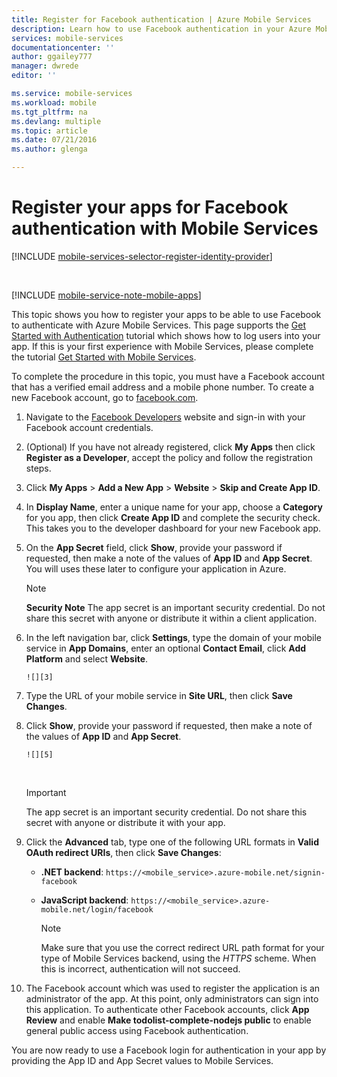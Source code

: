 ```yaml
---
title: Register for Facebook authentication | Azure Mobile Services
description: Learn how to use Facebook authentication in your Azure Mobile Services app.
services: mobile-services
documentationcenter: ''
author: ggailey777
manager: dwrede
editor: ''

ms.service: mobile-services
ms.workload: mobile
ms.tgt_pltfrm: na
ms.devlang: multiple
ms.topic: article
ms.date: 07/21/2016
ms.author: glenga

---
```

# Register your apps for Facebook authentication with Mobile Services
[!INCLUDE [mobile-services-selector-register-identity-provider](../../includes/mobile-services-selector-register-identity-provider.md)]

&nbsp;

[!INCLUDE [mobile-service-note-mobile-apps](../../includes/mobile-services-note-mobile-apps.md)]

This topic shows you how to register your apps to be able to use Facebook to authenticate with Azure Mobile Services. This page supports the [Get Started with Authentication](mobile-services-ios-get-started-users.md) tutorial which shows how to log users into your app. If this is your first experience with Mobile Services, please complete the tutorial [Get Started with Mobile Services](mobile-services-ios-get-started.md).

To complete the procedure in this topic, you must have a Facebook account that has a verified email address and a mobile phone number. To create a new Facebook account, go to [facebook.com](http://go.microsoft.com/fwlink/p/?LinkId=268285).

1. Navigate to the [Facebook Developers](http://go.microsoft.com/fwlink/p/?LinkId=268285) website and sign-in with your Facebook account credentials.
2. (Optional) If you have not already registered, click **My Apps** then click **Register as a Developer**, accept the policy and follow the registration steps.
3. Click **My Apps** > **Add a New App** > **Website** > **Skip and Create App ID**. 
4. In **Display Name**, enter a unique name for your app, choose a **Category** for you app, then click **Create App ID** and complete the security check. This takes you to the developer dashboard for your new Facebook app.
5. On the **App Secret** field, click **Show**, provide your password if requested, then make a note of the values of **App ID** and **App Secret**. You will uses these later to configure your application in Azure.
   
   > [!NOTE]
   > **Security Note**
   > The app secret is an important security credential. Do not share this secret with anyone or distribute it within a client application.
   > 
   > 
6. In the left navigation bar, click **Settings**, type the domain of your mobile service in **App Domains**, enter an optional **Contact Email**, click **Add Platform** and select **Website**.
   
       ![][3]
7. Type the URL of your mobile service in **Site URL**, then click **Save Changes**.
8. Click **Show**, provide your password if requested, then make a note of the values of **App ID** and **App Secret**.
   
       ![][5]
    &nbsp;
   
   > [!IMPORTANT]
   > The app secret is an important security credential. Do not share this secret with anyone or distribute it with your app.
   > &nbsp;
   > 
   > 
9. Click the **Advanced** tab, type one of the following URL formats in **Valid OAuth redirect URIs**, then click **Save Changes**:
   
   * **.NET backend**: `https://<mobile_service>.azure-mobile.net/signin-facebook`
   * **JavaScript backend**: `https://<mobile_service>.azure-mobile.net/login/facebook`
     
     > [!NOTE]
     > Make sure that you use the correct redirect URL path format for your type of Mobile Services backend, using the *HTTPS* scheme. When this is incorrect, authentication will not succeed.
     > 
     > 
10. The Facebook account which was used to register the application is an administrator of the app. At this point, only administrators can sign into this application. To authenticate other Facebook accounts, click **App Review** and enable **Make todolist-complete-nodejs public** to enable general public access using Facebook authentication.

You are now ready to use a Facebook login for authentication in your app by providing the App ID and App Secret values to Mobile Services.

<!-- Anchors. -->

<!-- Images. -->
[3]: ./media/mobile-services-how-to-register-facebook-authentication/mobile-services-facebook-configure-app.png
[5]: ./media/mobile-services-how-to-register-facebook-authentication/mobile-services-facebook-completed.png

<!-- URLs. -->
[Facebook Developers]: http://go.microsoft.com/fwlink/p/?LinkId=268286
[Get started with authentication]: /develop/mobile/tutorials/get-started-with-users-dotnet/
[Azure Mobile Services]: http://azure.microsoft.com/services/mobile-services/
